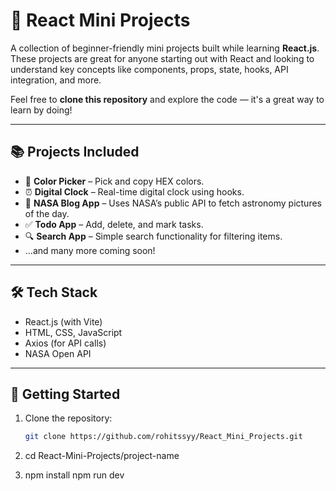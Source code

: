 
# 🚀 React Mini Projects

A collection of beginner-friendly mini projects built while learning **React.js**. These projects are great for anyone starting out with React and looking to understand key concepts like components, props, state, hooks, API integration, and more.

Feel free to **clone this repository** and explore the code — it's a great way to learn by doing!

---

## 📚 Projects Included

- 🎨 **Color Picker** – Pick and copy HEX colors.
- ⏰ **Digital Clock** – Real-time digital clock using hooks.
- 🚀 **NASA Blog App** – Uses NASA’s public API to fetch astronomy pictures of the day.
- ✅ **Todo App** – Add, delete, and mark tasks.
- 🔍 **Search App** – Simple search functionality for filtering items.
- ...and many more coming soon!

---

## 🛠 Tech Stack

- React.js (with Vite)
- HTML, CSS, JavaScript
- Axios (for API calls)
- NASA Open API

---

## 🚀 Getting Started

1. Clone the repository:
   ```bash
   git clone https://github.com/rohitssyy/React_Mini_Projects.git

2. cd React-Mini-Projects/project-name

3. npm install
   npm run dev



